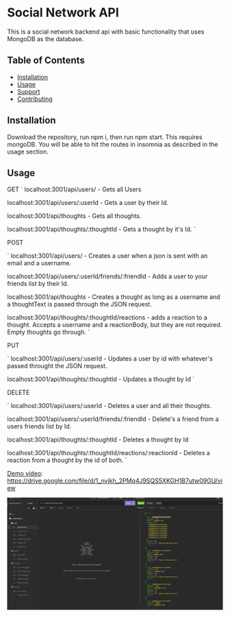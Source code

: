 # Social Network API

This is a social network backend api with basic functionality that uses MongoDB as the database.

## Table of Contents

- [Installation](#installation)
- [Usage](#usage)
- [Support](#support)
- [Contributing](#contributing)

## Installation

Download the repository, run npm i, then run npm start. This requires mongoDB.
You will be able to hit the routes in insomnia as described in the usage section.

## Usage

GET
`
localhost:3001/api/users/ - Gets all Users 

localhost:3001/api/users/:userId - Gets a user by their Id. 

localhost:3001/api/thoughts - Gets all thoughts. 

localhost:3001/api/thoughts/:thoughtId - Gets a thought by it's Id.
`

POST

`
localhost:3001/api/users/ - Creates a user when a json is sent with an email and a username. 

localhost:3001/api/users/:userId/friends/:friendId - Adds a user to your friends list by their Id.  

localhost:3001/api/thoughts - Creates a thought as long as a username and a thoughtText is passed through the JSON request. 

localhost:3001/api/thoughts/:thoughtId/reactions - adds a reaction to a thought. Accepts a username and a reactionBody, but they are not required. Empty thoughts go through. 
`

PUT

`
localhost:3001/api/users/:userId - Updates a user by id with whatever's passed throught the JSON request. 

localhost:3001/api/thoughts/:thoughtId - Updates a thought by Id
`

DELETE

`
localhost:3001/api/users/:userId - Deletes a user and all their thoughts.  

localhost:3001/api/users/:userId/friends/:friendId - Delete's a friend from a users friends list by Id.  

localhost:3001/api/thoughts/:thoughtId - Deletes a thought by Id 

localhost:3001/api/thoughts/:thoughtId/reactions/:reactionId - Deletes a reaction from a thought by the id of both.
`

[Demo video](https://drive.google.com/file/d/1_nvjkh_2PMq4J9SQS5XKGH1B7utw09GU/view): https://drive.google.com/file/d/1_nvjkh_2PMq4J9SQS5XKGH1B7utw09GU/view


![Demo Image](Demo.PNG)
